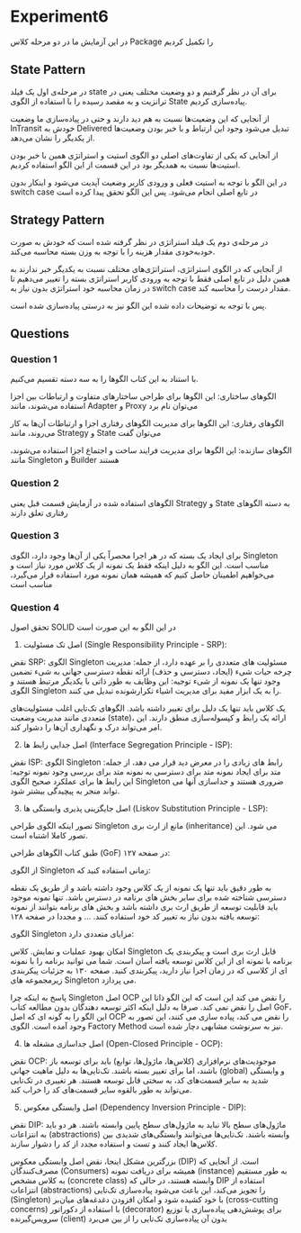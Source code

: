 # Experiment6

در این آزمایش ما در دو مرحله کلاس Package را تکمیل کردیم

## State Pattern

در مرحله‌ی اول یک فیلد state برای آن در نظر گرفتیم و دو وضعیت مختلف یعنی در ترانزیت و به مقصد رسیده را با استفاده از الگوی State پیاده‌سازی کردیم.

از آنجایی که این وضعیت‌ها نسبت‌ به هم دید دارند و حتی در پیاده‌سازی ما وضعیت InTransit خودش به Delivered تبدیل می‌شود وجود این ارتباط و با خبر بودن وضعیت‌ها از یکدیگر را نشان می‌دهد.

از آنجایی که یکی از تفاوت‌های اصلی دو الگوی استیت و استراتژی همین با خبر بودن استیت‌‌ها نسبت به همدیگر بود در این قسمت از این الگو استفاده کردیم.

در این الگو با توجه به استیت فعلی و ورودی کاربر وضعیت آپدیت می‌شود و اینکار بدون switch case در تابع اصلی انجام می‌شود. پس این الگو تحقق پیدا کرده است

## Strategy Pattern

در مرحله‌ی دوم یک فیلد استراتژی در نظر گرفته شده است که خودش به صورت خودبه‌خودی مقدار هزینه را با توجه به وزن بسته محاسبه می‌کند.

از آنجایی که در الگوی استراتژی، استراتژی‌های مختلف نسبت به یکدیگر خبر ندارند به همین دلیل در تابع اصلی فقط با توجه به ورودی کاربر استراتژی بسته را تغییر می‌دهیم تا در زمان محاسبه خود استراتژی بدون نیاز به switch case مقدار درست را محاسبه کند.

پس با توجه به توضیحات داده شده این الگو نیز به درستی پیاده‌سازی شده است.

## Questions

### Question 1

با استناد به این کتاب الگو‌ها را به سه دسته تقسیم می‌کنیم.

الگوهای ساختاری: این الگوها برای طراحی ساختارهای متفاوت و ارتباطات بین اجزا استفاده می‌شوند، مانند Adapter و Proxy می‌توان نام برد

الگوهای رفتاری: این الگوها برای مدیریت الگوهای رفتاری اجزا و ارتباطات آن‌ها به کار می‌روند، مانند Strategy و State می‌توان گفت

الگوهای سازنده: این الگوها برای مدیریت فرایند ساخت و اجتماع اجزا استفاده می‌شوند، مانند Singleton و Builder هستند

### Question 2

الگوهای استفاده شده در آزمایش قسمت قبل یعنی Strategy و State به دسته الگوهای رفتاری تعلق دارند

### Question 3

برای ایجاد یک بسته که در هر اجرا محصراً یکی از آن‌ها وجود دارد، الگوی Singleton مناسب است. این الگو به دلیل اینکه فقط یک نمونه از یک کلاس مورد نیاز است و می‌خواهیم اطمینان حاصل کنیم که همیشه همان نمونه مورد استفاده قرار می‌گیرد، مناسب است

### Question 4

تحقق اصول SOLID در این الگو به این صورت است

1. اصل تک مسئولیت (Single Responsibility Principle - SRP):

نقض SRP: الگوی Singleton مسئولیت های متعددی را بر عهده دارد، از جمله:
مدیریت چرخه حیات شیء (ایجاد، دسترسی و حذف)
ارائه نقطه دسترسی جهانی به شیء
تضمین وجود تنها یک نمونه از شیء
توجیه: این وظایف به طور ذاتی با یکدیگر مرتبط هستند و الگوی Singleton را به یک ابزار مفید برای مدیریت اشیاء تکرارشونده تبدیل می کنند.

یک کلاس باید تنها یک دلیل برای تغییر داشته باشد. الگوهای تک‌تایی اغلب مسئولیت‌های متعددی مانند مدیریت وضعیت (state)، ارائه یک رابط و کپسوله‌سازی منطق دارند. این امر می‌تواند درک و نگهداری آن‌ها را دشوار کند.

2. اصل جدایی رابط ها (Interface Segregation Principle - ISP):

نقض ISP: الگوی Singleton رابط های زیادی را در معرض دید قرار می دهد، از جمله:
متد برای ایجاد نمونه
متد برای دسترسی به نمونه
متد برای بررسی وجود نمونه
توجیه: این رابط ها برای عملکرد صحیح الگوی Singleton ضروری هستند و جداسازی آنها می تواند منجر به پیچیدگی بیشتر شود.

3. اصل جایگزینی پذیری وابستگی ها (Liskov Substitution Principle - LSP):

تصور اینکه الگوی طراحی Singleton مانع از ارث بری (inheritance) می شود. این تصور کاملا اشتباه است.

طبق کتاب الگوهای طراحی (GoF) در صفحه ۱۲۷:

از الگوی Singleton زمانی استفاده کنید که:

به طور دقیق باید تنها یک نمونه از یک کلاس وجود داشته باشد و از طریق یک نقطه دسترسی شناخته شده برای سایر بخش های برنامه در دسترس باشد.
تنها نمونه موجود باید قابلیت توسعه از طریق ارث بری داشته باشد و بخش های برنامه بتوانند از نمونه توسعه یافته بدون نیاز به تغییر کد خود استفاده کنند.
... و مجددا در صفحه ۱۲۸:

الگوی Singleton مزایای متعددی دارد:

امکان بهبود عملیات و نمایش. کلاس Singleton قابل ارث بری است و پیکربندی یک برنامه با نمونه ای از این کلاس توسعه یافته آسان است. شما می توانید برنامه را با نمونه ای از کلاسی که در زمان اجرا نیاز دارید، پیکربندی کنید.
صفحه ۱۳۰ به جزئیات پیکربندی زیرمجموعه های Singleton می پردازد.

پاسخ به اینکه چرا Singleton اصل OCP را نقض می کند این است که این الگو ذاتا این اصل را نقض نمی کند. صرفا به دلیل اینکه اکثر توسعه دهندگان بدون مطالعه کتاب GoF، این الگو را به گونه ای که اصل OCP را نقض می کند، پیاده سازی می کنند، این تصور به وجود آمده است. الگوی Factory Method نیز به سرنوشت مشابهی دچار شده است.

4. اصل جداسازی مشغله ها (Open-Closed Principle - OCP):

نقض OCP:
موجودیت‌های نرم‌افزاری (کلاس‌ها، ماژول‌ها، توابع) باید برای توسعه باز باشند، اما برای تغییر بسته باشند.  تک‌تایی‌ها به دلیل ماهیت جهانی (global) و وابستگی شدید به سایر قسمت‌های کد، به سختی قابل توسعه هستند. هر تغییری در تک‌تایی می‌تواند به طور بالقوه سایر قسمت‌های کد را خراب کند.

5. اصل وابستگی معکوس (Dependency Inversion Principle - DIP):

نقض DIP:
ماژول‌های سطح بالا نباید به ماژول‌های سطح پایین وابسته باشند. هر دو باید به انتزاعات (abstractions) وابسته باشند. تک‌تایی‌ها می‌توانند وابستگی‌های شدیدی بین کلاس‌ها ایجاد کنند و تست و استفاده مجدد از کد را دشوار سازند.

بزرگترین مشکل اینجا، نقض اصل وابستگی معکوس (DIP) است. از آنجایی که مصرف‌کنندگان (Consumers) همیشه برای دریافت نمونه (instance) به طور مستقیم به کلاس مشخص (concrete class) وابسته هستند، در حالی که DIP استفاده از انتزاعات (abstractions) را تجویز می‌کند، این باعث می‌شود پیاده‌سازی تک‌تایی (Singleton) با خود کشیده شود و امکان افزودن دغدغه‌های میان‌بر (cross-cutting concerns) با استفاده از دکوراتور (decorator) برای پوشش‌دهی پیاده‌سازی یا توزیع سرویس‌گیرنده (client) بدون آن پیاده‌سازی تک‌تایی را از بین می‌برد

